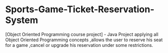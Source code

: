 # Sports-Game-Ticket-Reservation-System
[Object Oriented Programming course project] - Java Project applying all Object Oriented Programming concepts  ,allows the user to reserve his seat for a game ,cancel or upgrade his reservation under some restrictions.
